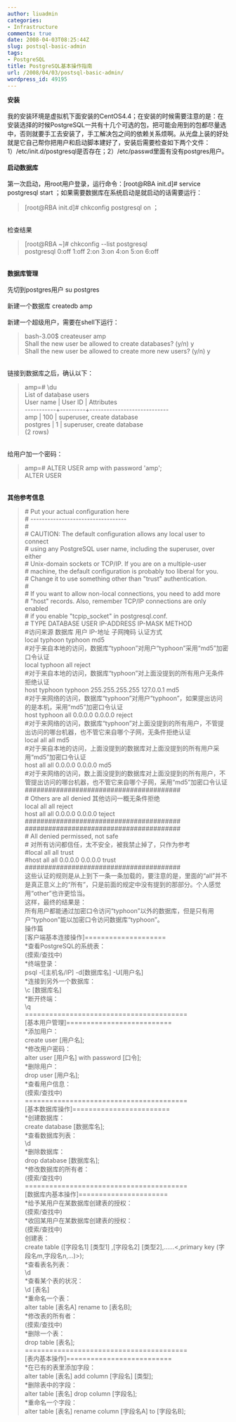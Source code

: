 ```yaml
---
author: liuadmin
categories:
- Infrastructure
comments: true
date: 2008-04-03T08:25:44Z
slug: postsql-basic-admin
tags:
- PostgreSQL
title: PostgreSQL基本操作指南
url: /2008/04/03/postsql-basic-admin/
wordpress_id: 49195
---
```


**安装**<br /><br />我的安装环境是虚拟机下面安装的CentOS4.4；在安装的时候需要注意的是：在安装选择的时候PostgreSQL一共有十几个可选的包，把可能会用到的包都尽量选中，否则就要手工去安装了，手工解决包之间的依赖关系烦啊。从光盘上装的好处就是它自己帮你把用户和启动脚本建好了，安装后需要检查如下两个文件：1）/etc/init.d/postgresql是否存在；2）/etc/passwd里面有没有postgres用户。<br /><br />**启动数据库**<br /><br />第一次启动，用root用户登录，运行命令：[root@RBA init.d]# service postgresql start ；如果需要数据库在系统启动是就启动的话需要运行：<br />

<blockquote>[root@RBA init.d]# chkconfig postgresql on ；</blockquote>

<br />检查结果<br />

<blockquote>[root@RBA ~]# chkconfig --list postgresql<br />postgresql      0:off   1:off   2:on    3:on    4:on    5:on    6:off</blockquote>

<br />**数据库管理**<br /><br />先切到postgres用户  su postgres<br /><br />新建一个数据库 createdb amp<br /><br />新建一个超级用户，需要在shell下运行：<br />

<blockquote>bash-3.00$ createuser amp<br />Shall the new user be allowed to create databases? (y/n) y<br />Shall the new user be allowed to create more new users? (y/n) y</blockquote>

<br />链接到数据库之后，确认以下：<br />

<blockquote>amp=# \du<br />List of database users<br />User name | User ID |         Attributes<br />-----------+---------+----------------------------<br />amp       |     100 | superuser, create database<br />postgres  |       1 | superuser, create database<br />(2 rows)</blockquote>

<br />给用户加一个密码：<br />

<blockquote>amp=# ALTER USER amp with password 'amp';<br />ALTER USER</blockquote>

<br />**其他参考信息**<br />

<blockquote># Put your actual configuration here<br /># ----------------------------------<br />#<br /># CAUTION: The default configuration allows any local user to connect<br /># using any PostgreSQL user name, including the superuser, over either<br /># Unix-domain sockets or TCP/IP.  If you are on a multiple-user<br /># machine, the default configuration is probably too liberal for you.<br /># Change it to use something other than "trust" authentication.<br />#<br /># If you want to allow non-local connections, you need to add more<br /># "host" records.  Also, remember TCP/IP connections are only enabled<br /># if you enable "tcpip_socket" in postgresql.conf.<br /># TYPE  DATABASE    USER        IP-ADDRESS        IP-MASK           METHOD<br />#访问来源 数据库    用户        IP-地址           子网掩码          认证方式<br />local   typhoon     typhoon                                         md5<br />#对于来自本地的访问，数据库“typhoon”对用户“typhoon”采用“md5”加密口令认证<br />local   typhoon     all                                             reject<br />#对于来自本地的访问，数据库“typhoon”对上面没提到的所有用户无条件拒绝认证<br />host    typhoon     typhoon     255.255.255.255   127.0.0.1         md5<br />#对于来网络的访问，数据库“typhoon”对用户“typhoon”，如果提出访问的是本机，采用“md5”加密口令认证<br />host    typhoon     all         0.0.0.0           0.0.0.0           reject<br />#对于来网络的访问，数据库“typhoon”对上面没提到的所有用户，不管提出访问的哪台机器，也不管它来自哪个子网，无条件拒绝认证<br />local   all         all                                             md5<br />#对于来自本地的访问，上面没提到的数据库对上面没提到的所有用户采用“md5”加密口令认证<br />host    all         all         0.0.0.0           0.0.0.0           md5<br />#对于来网络的访问，数上面没提到的数据库对上面没提到的所有用户，不管提出访问的哪台机器，也不管它来自哪个子网，采用“md5”加密口令认证<br />########################################<br />#   Others are all denied   其他访问一概无条件拒绝<br />local   all         all                                             reject<br />host    all         all         0.0.0.0           0.0.0.0           teject<br />########################################<br />########################################<br />#   All denied permissed, not safe<br />#   对所有访问都信任，太不安全，被我禁止掉了，只作为参考<br />#local   all         all                                             trust<br />#host    all         all         0.0.0.0           0.0.0.0           trust<br />########################################<br />这些认证的规则是从上到下一条一条加载的，要注意的是，里面的“all”并不是真正意义上的“所有”，只是前面的规定中没有提到的那部分。个人感觉用“other”也许更恰当。<br />这样，最终的结果是：<br />所有用户都能通过加密口令访问“typhoon”以外的数据库，但是只有用户“typhoon”能以加密口令访问数据库“typhoon”。<br />操作篇<br />[客户端基本连接操作]====================<br />*查看PostgreSQL的系统表：<br />(摸索/查找中)<br />*终端登录：<br />psql -l[主机名/IP] -d[数据库名] -U[用户名]<br />*连接到另外一个数据库：<br />\c [数据库名]<br />*断开终端：<br />\q<br />========================================<br />[基本用户管理]==========================<br />*添加用户：<br />create user [用户名];<br />*修改用户密码：<br />alter user [用户名] with password [口令];<br />*删除用户：<br />drop user [用户名];<br />*查看用户信息：<br />(摸索/查找中)<br />========================================<br />[基本数据库操作]========================<br />*创建数据库：<br />create database [数据库名];<br />*查看数据库列表：<br />\d<br />*删除数据库：<br />drop database [数据库名];<br />*修改数据库的所有者：<br />(摸索/查找中)<br />========================================<br />[数据库内基本操作]======================<br />*给予某用户在某数据库创建表的授权：<br />(摸索/查找中)<br />*收回某用户在某数据库创建表的授权：<br />(摸索/查找中)<br />创建表：<br />create table ([字段名1] [类型1] <references 关联表名(关联的字段名)>,[字段名2] [类型2],......<,primary key (字段名m,字段名n,...)>);<br />*查看表名列表：<br />\d<br />*查看某个表的状况：<br />\d [表名]<br />*重命名一个表：<br />alter table [表名A] rename to [表名B];<br />*修改表的所有者：<br />(摸索/查找中)<br />*删除一个表：<br />drop table [表名];<br />========================================<br />[表内基本操作]==========================<br />*在已有的表里添加字段：<br />alter table [表名] add column [字段名] [类型];<br />*删除表中的字段：<br />alter table [表名] drop column [字段名];<br />*重命名一个字段：<br />alter table [表名] rename column [字段名A] to [字段名B];</blockquote>
